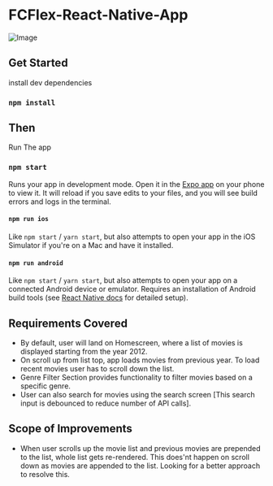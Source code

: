 # FCFlex-React-Native-App

![Image](https://cdn.dribbble.com/userupload/10582814/file/original-4ae3910261a67428220e474872a3692a.png?resize=1504x1002)
  

## Get Started
install dev dependencies
### `npm install`
## Then
Run The app
### `npm start`
Runs your app in development mode.
Open it in the [Expo app](https://expo.io) on your phone to view it. It will reload if you save edits to your files, and you will see build errors and logs in the terminal.
#### `npm run ios`
Like `npm start` / `yarn start`, but also attempts to open your app in the iOS Simulator if you're on a Mac and have it installed.
#### `npm run android`
Like `npm start` / `yarn start`, but also attempts to open your app on a connected Android device or emulator. Requires an installation of Android build tools (see [React Native docs](https://facebook.github.io/react-native/docs/getting-started.html) for detailed setup).


## Requirements Covered
* By default, user will land on Homescreen, where a list of movies is displayed starting from the year 2012.
* On scroll up from list top, app loads movies from previous year. To load recent movies user has to scroll down the list.
* Genre Filter Section provides functionality to filter movies based on a specific genre.
* User can also search for movies using the search screen [This search input is debounced to reduce number of API calls].

## Scope of Improvements
* When user scrolls up the movie list and previous movies are prepended to the list, whole list gets re-rendered. This does'nt happen on scroll down as movies are appended to the list. Looking for a better approach to resolve this.
